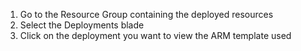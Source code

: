 1. Go to the Resource Group containing the deployed resources
2. Select the Deployments blade
3. Click on the deployment you want to view the ARM template used
